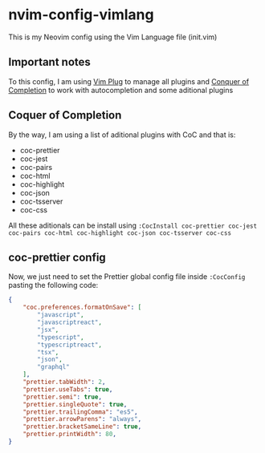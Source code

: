# nvim-config-vimlang
This is my Neovim config using the Vim Language file (init.vim)

## Important notes
To this config, I am using [Vim Plug](https://github.com/junegunn/vim-plug) to manage all plugins and [Conquer of Completion](https://github.com/neoclide/coc.nvim) to work with autocompletion and some aditional plugins

## Coquer of Completion
By the way, I am using a list of aditional plugins with CoC and that is:

- coc-prettier
- coc-jest
- coc-pairs
- coc-html
- coc-highlight
- coc-json
- coc-tsserver
- coc-css

All these aditionals can be install using `:CocInstall coc-prettier coc-jest coc-pairs coc-html coc-highlight coc-json coc-tsserver coc-css`

## coc-prettier config
Now, we just need to set the Prettier global config file inside `:CocConfig` pasting the following code:

~~~json
{
    "coc.preferences.formatOnSave": [
        "javascript",
        "javascriptreact",
        "jsx",
        "typescript",
        "typescriptreact",
        "tsx",
        "json",
        "graphql"
    ],
    "prettier.tabWidth": 2,
    "prettier.useTabs": true,
    "prettier.semi": true,
    "prettier.singleQuote": true,
    "prettier.trailingComma": "es5",
    "prettier.arrowParens": "always",
    "prettier.bracketSameLine": true,
    "prettier.printWidth": 80,
}
~~~